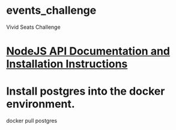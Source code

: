 # events_challenge
Vivid Seats Challenge


# [NodeJS API Documentation and Installation Instructions](https://github.com/emuro2/events_challenge/blob/master/api/README.md)



# Install postgres into the docker environment.
docker pull postgres
